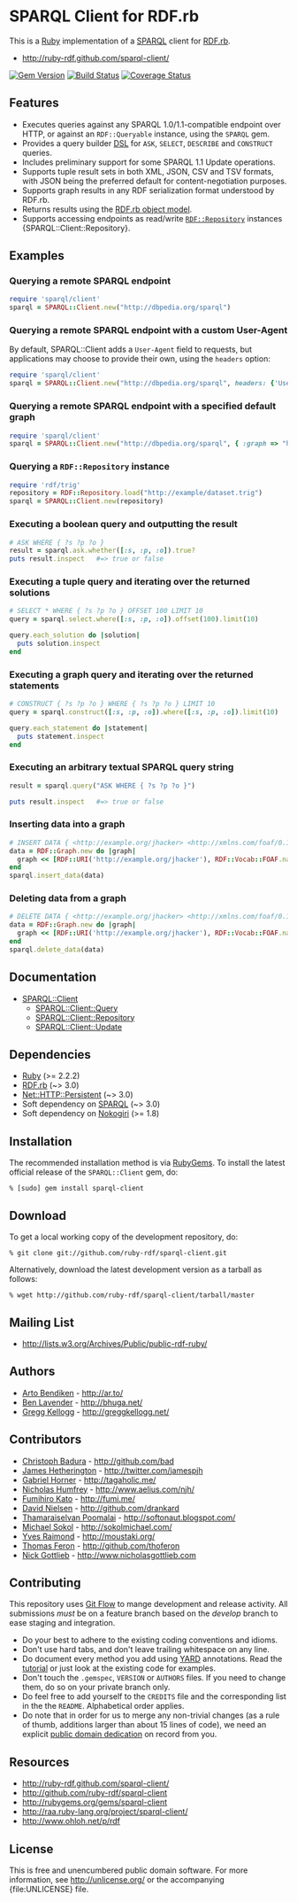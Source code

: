 # SPARQL Client for RDF.rb

This is a [Ruby][] implementation of a [SPARQL][] client for [RDF.rb][].

* <http://ruby-rdf.github.com/sparql-client/>

[![Gem Version](https://badge.fury.io/rb/sparql-client.png)](http://badge.fury.io/rb/sparql-client)
[![Build Status](https://travis-ci.org/ruby-rdf/sparql-client.png?branch=master)](http://travis-ci.org/ruby-rdf/sparql-client)
[![Coverage Status](https://coveralls.io/repos/ruby-rdf/sparql-client/badge.svg?branch=master&service=github)](https://coveralls.io/github/ruby-rdf/sparql-client?branch=master)

## Features

* Executes queries against any SPARQL 1.0/1.1-compatible endpoint over HTTP,
  or against an `RDF::Queryable` instance, using the `SPARQL` gem.
* Provides a query builder [DSL][] for `ASK`, `SELECT`, `DESCRIBE` and
  `CONSTRUCT` queries.
* Includes preliminary support for some SPARQL 1.1 Update operations.
* Supports tuple result sets in both XML, JSON, CSV and TSV formats, with JSON being
  the preferred default for content-negotiation purposes.
* Supports graph results in any RDF serialization format understood by RDF.rb.
* Returns results using the [RDF.rb object model][RDF.rb model].
* Supports accessing endpoints as read/write [`RDF::Repository`][RDF::Repository]
  instances {SPARQL::Client::Repository}.

## Examples

### Querying a remote SPARQL endpoint

```ruby
require 'sparql/client'
sparql = SPARQL::Client.new("http://dbpedia.org/sparql")
```

### Querying a remote SPARQL endpoint with a custom User-Agent
By default, SPARQL::Client adds a `User-Agent` field to requests, but applications may choose to provide their own, using the `headers` option:

```ruby
require 'sparql/client'
sparql = SPARQL::Client.new("http://dbpedia.org/sparql", headers: {'User-Agent' => 'MyBotName'})
```

### Querying a remote SPARQL endpoint with a specified default graph

```ruby
require 'sparql/client'
sparql = SPARQL::Client.new("http://dbpedia.org/sparql", { :graph => "http://dbpedia.org" })
```


### Querying a `RDF::Repository` instance

```ruby
require 'rdf/trig'
repository = RDF::Repository.load("http://example/dataset.trig")
sparql = SPARQL::Client.new(repository)
```

### Executing a boolean query and outputting the result

```ruby
# ASK WHERE { ?s ?p ?o }
result = sparql.ask.whether([:s, :p, :o]).true?
puts result.inspect   #=> true or false
```

### Executing a tuple query and iterating over the returned solutions

```ruby
# SELECT * WHERE { ?s ?p ?o } OFFSET 100 LIMIT 10
query = sparql.select.where([:s, :p, :o]).offset(100).limit(10)

query.each_solution do |solution|
  puts solution.inspect
end
```

### Executing a graph query and iterating over the returned statements


```ruby
# CONSTRUCT { ?s ?p ?o } WHERE { ?s ?p ?o } LIMIT 10
query = sparql.construct([:s, :p, :o]).where([:s, :p, :o]).limit(10)

query.each_statement do |statement|
  puts statement.inspect
end
```

### Executing an arbitrary textual SPARQL query string

```ruby
result = sparql.query("ASK WHERE { ?s ?p ?o }")

puts result.inspect   #=> true or false
```

### Inserting data into a graph

```ruby
# INSERT DATA { <http://example.org/jhacker> <http://xmlns.com/foaf/0.1/name> "J. Random Hacker" .}
data = RDF::Graph.new do |graph|
  graph << [RDF::URI('http://example.org/jhacker'), RDF::Vocab::FOAF.name, "J. Random Hacker"]
end
sparql.insert_data(data)
```

### Deleting data from a graph

```ruby
# DELETE DATA { <http://example.org/jhacker> <http://xmlns.com/foaf/0.1/name> "J. Random Hacker" .}
data = RDF::Graph.new do |graph|
  graph << [RDF::URI('http://example.org/jhacker'), RDF::Vocab::FOAF.name, "J. Random Hacker"]
end
sparql.delete_data(data)
```

## Documentation

* [SPARQL::Client](https://www.rubydoc.info/github/ruby-rdf/sparql-client/SPARQL/Client)
  * [SPARQL::Client::Query](https://www.rubydoc.info/github/ruby-rdf/sparql-client/SPARQL/Client/Query)
  * [SPARQL::Client::Repository](https://www.rubydoc.info/github/ruby-rdf/sparql-client/SPARQL/Client/Repository)
  * [SPARQL::Client::Update](https://www.rubydoc.info/github/ruby-rdf/sparql-client/SPARQL/Client/Update)

## Dependencies

* [Ruby](http://ruby-lang.org/) (>= 2.2.2)
* [RDF.rb](http://rubygems.org/gems/rdf) (~> 3.0)
* [Net::HTTP::Persistent](http://rubygems.org/gems/net-http-persistent) (~> 3.0)
* Soft dependency on [SPARQL](http://rubygems.org/gems/sparql) (~> 3.0)
* Soft dependency on [Nokogiri](http://rubygems.org/gems/nokogiri) (>= 1.8)

## Installation

The recommended installation method is via [RubyGems](http://rubygems.org/).
To install the latest official release of the `SPARQL::Client` gem, do:

    % [sudo] gem install sparql-client

## Download

To get a local working copy of the development repository, do:

    % git clone git://github.com/ruby-rdf/sparql-client.git

Alternatively, download the latest development version as a tarball as
follows:

    % wget http://github.com/ruby-rdf/sparql-client/tarball/master

## Mailing List

* <http://lists.w3.org/Archives/Public/public-rdf-ruby/>

## Authors

* [Arto Bendiken](http://github.com/bendiken) - <http://ar.to/>
* [Ben Lavender](http://github.com/bhuga) - <http://bhuga.net/>
* [Gregg Kellogg](http://github.com/gkellogg) - <http://greggkellogg.net/>

## Contributors

* [Christoph Badura](http://github.com/bad) - <http://github.com/bad>
* [James Hetherington](http://github.com/jamespjh) - <http://twitter.com/jamespjh>
* [Gabriel Horner](http://github.com/cldwalker) - <http://tagaholic.me/>
* [Nicholas Humfrey](http://github.com/njh) - <http://www.aelius.com/njh/>
* [Fumihiro Kato](http://github.com/fumi) - <http://fumi.me/>
* [David Nielsen](http://github.com/drankard) - <http://github.com/drankard>
* [Thamaraiselvan Poomalai](http://github.com/selvan) - <http://softonaut.blogspot.com/>
* [Michael Sokol](http://github.com/mikaa123) - <http://sokolmichael.com/>
* [Yves Raimond](http://github.com/moustaki) - <http://moustaki.org/>
* [Thomas Feron](http://github.com/thoferon) - <http://github.com/thoferon>
* [Nick Gottlieb](http://github.com/ngottlieb) - <http://www.nicholasgottlieb.com>

## Contributing
This repository uses [Git Flow](https://github.com/nvie/gitflow) to mange development and release activity. All submissions _must_ be on a feature branch based on the _develop_ branch to ease staging and integration.

* Do your best to adhere to the existing coding conventions and idioms.
* Don't use hard tabs, and don't leave trailing whitespace on any line.
* Do document every method you add using [YARD][] annotations. Read the
  [tutorial][YARD-GS] or just look at the existing code for examples.
* Don't touch the `.gemspec`, `VERSION` or `AUTHORS` files. If you need to
  change them, do so on your private branch only.
* Do feel free to add yourself to the `CREDITS` file and the corresponding
  list in the the `README`. Alphabetical order applies.
* Do note that in order for us to merge any non-trivial changes (as a rule
  of thumb, additions larger than about 15 lines of code), we need an
  explicit [public domain dedication][PDD] on record from you.

## Resources

* <http://ruby-rdf.github.com/sparql-client/>
* <http://github.com/ruby-rdf/sparql-client>
* <http://rubygems.org/gems/sparql-client>
* <http://raa.ruby-lang.org/project/sparql-client/>
* <http://www.ohloh.net/p/rdf>

## License

This is free and unencumbered public domain software. For more information,
see <http://unlicense.org/> or the accompanying {file:UNLICENSE} file.

[Ruby]:            http://ruby-lang.org/
[RDF]:             http://www.w3.org/RDF/
[SPARQL]:          http://en.wikipedia.org/wiki/SPARQL
[SPARQL JSON]:     http://www.w3.org/TR/rdf-sparql-json-res/
[RDF.rb]:          http://rubygems.org/gems/rdf
[RDF.rb model]:    http://blog.datagraph.org/2010/03/rdf-for-ruby
[RDF::Repository]: http://rubydoc.info/github/ruby-rdf/rdf/RDF/Repository
[DSL]:             http://en.wikipedia.org/wiki/Domain-specific_language
                   "domain-specific language"
[YARD]:            http://yardoc.org/
[YARD-GS]:         http://rubydoc.info/docs/yard/file/docs/GettingStarted.md
[PDD]:             http://unlicense.org/#unlicensing-contributions
[Backports]:       http://rubygems.org/gems/backports
